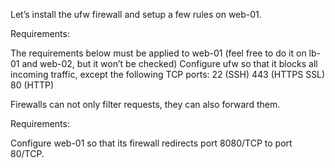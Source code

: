 Let’s install the ufw firewall and setup a few rules on web-01.

Requirements:

The requirements below must be applied to web-01 (feel free to do it on lb-01 and web-02, but it won’t be checked)
Configure ufw so that it blocks all incoming traffic, except the following TCP ports:
22 (SSH)
443 (HTTPS SSL)
80 (HTTP)

Firewalls can not only filter requests, they can also forward them.

Requirements:

Configure web-01 so that its firewall redirects port 8080/TCP to port 80/TCP.
